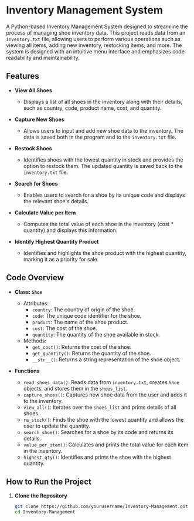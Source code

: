 # Inventory Management System

A Python-based Inventory Management System designed to streamline the process of managing shoe inventory data. This project reads data from an `inventory.txt` file, allowing users to perform various operations such as viewing all items, adding new inventory, restocking items, and more. The system is designed with an intuitive menu interface and emphasizes code readability and maintainability.

## Features

- **View All Shoes**
  - Displays a list of all shoes in the inventory along with their details, such as country, code, product name, cost, and quantity.

- **Capture New Shoes**
  - Allows users to input and add new shoe data to the inventory. The data is saved both in the program and to the `inventory.txt` file.

- **Restock Shoes**
  - Identifies shoes with the lowest quantity in stock and provides the option to restock them. The updated quantity is saved back to the `inventory.txt` file.

- **Search for Shoes**
  - Enables users to search for a shoe by its unique code and displays the relevant shoe's details.

- **Calculate Value per Item**
  - Computes the total value of each shoe in the inventory (cost * quantity) and displays this information.

- **Identify Highest Quantity Product**
  - Identifies and highlights the shoe product with the highest quantity, marking it as a priority for sale.

## Code Overview

- **Class: `Shoe`**
  - Attributes:
    - `country`: The country of origin of the shoe.
    - `code`: The unique code identifier for the shoe.
    - `product`: The name of the shoe product.
    - `cost`: The cost of the shoe.
    - `quantity`: The quantity of the shoe available in stock.
  - Methods:
    - `get_cost()`: Returns the cost of the shoe.
    - `get_quantity()`: Returns the quantity of the shoe.
    - `__str__()`: Returns a string representation of the shoe object.

- **Functions**
  - `read_shoes_data()`: Reads data from `inventory.txt`, creates `Shoe` objects, and stores them in the `shoes_list`.
  - `capture_shoes()`: Captures new shoe data from the user and adds it to the inventory.
  - `view_all()`: Iterates over the `shoes_list` and prints details of all shoes.
  - `re_stock()`: Finds the shoe with the lowest quantity and allows the user to update the quantity.
  - `search_shoe()`: Searches for a shoe by its code and returns its details.
  - `value_per_item()`: Calculates and prints the total value for each item in the inventory.
  - `highest_qty()`: Identifies and prints the shoe with the highest quantity.

## How to Run the Project

1. **Clone the Repository**
   ```bash
   git clone https://github.com/yourusername/Inventory-Management.git
   cd Inventory-Management
